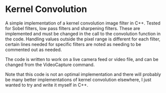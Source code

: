 # Kernel Convolution

A simple implementation of a kernel convolution image filter in C++. Tested for Sobel filters, low pass filters and sharpening filters. These are implemented and must be changed in the call to the convolution function in the code. Handling values outside the pixel range is different for each filter, certain lines needed for specific filters are noted as needing to be commented out as needed.

The code is written to work on a live camera feed or video file, and can be changed from the VideoCapture command.

Note that this code is not an optimal implementation and there will probably be many better implementations of kernel convolution elsewhere, I just wanted to try and write it myself in C++.
